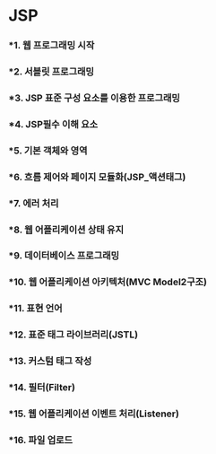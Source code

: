 # JSP

### *1. 웹 프로그래밍 시작
     
### *2. 서블릿 프로그래밍

### *3. JSP 표준 구성 요소를 이용한 프로그래밍

### *4. JSP필수 이해 요소

### *5. 기본 객체와 영역

### *6. 흐름 제어와 페이지 모듈화(JSP_액션태그)

### *7. 에러 처리

### *8. 웹 어플리케이션 상태 유지

### *9. 데이터베이스 프로그래밍

### *10. 웹 어플리케이션 아키텍처(MVC Model2구조)

### *11. 표현 언어

### *12. 표준 태그 라이브러리(JSTL)

### *13. 커스텀 태그 작성

### *14. 필터(Filter)

### *15. 웹 어플리케이션 이벤트 처리(Listener)

### *16. 파일 업로드
